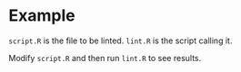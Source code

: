 # Example

`script.R` is the file to be linted.
`lint.R` is the script calling it.

Modify `script.R` and then run `lint.R` to see results.